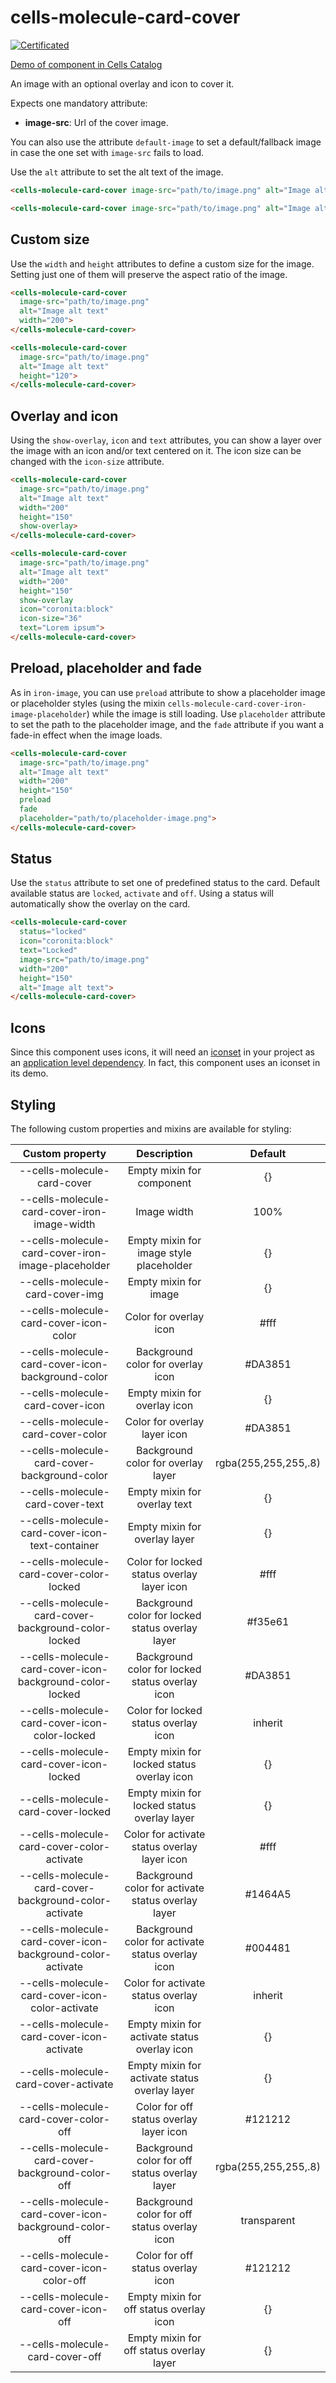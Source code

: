 # cells-molecule-card-cover

[![Certificated](https://img.shields.io/badge/certificated-yes-brightgreen.svg)](http://bbva-files.s3.amazonaws.com/cells/bbva-catalog/index.html)

[Demo of component in Cells Catalog](http://bbva-files.s3.amazonaws.com/cells/bbva-catalog/index.html#/elements/cells-molecule-card-cover)

An image with an optional overlay and icon to cover it.

Expects one mandatory attribute:
- **image-src**: Url of the cover image.

You can also use the attribute `default-image` to set a default/fallback image in case the one set with `image-src` fails to load.

Use the `alt` attribute to set the alt text of the image.

```html
<cells-molecule-card-cover image-src="path/to/image.png" alt="Image alt text"></cells-molecule-card-cover>
```

```html
<cells-molecule-card-cover image-src="path/to/image.png" alt="Image alt text" default-image="path/to/fallback-image.png"></cells-molecule-card-cover>
```

## Custom size

Use the `width` and `height` attributes to define a custom size for the image. Setting just one of them will preserve the aspect ratio of the image.

```html
<cells-molecule-card-cover 
  image-src="path/to/image.png" 
  alt="Image alt text"
  width="200">
</cells-molecule-card-cover>
```

```html
<cells-molecule-card-cover 
  image-src="path/to/image.png" 
  alt="Image alt text"
  height="120">
</cells-molecule-card-cover>
```

## Overlay and icon

Using the `show-overlay`, `icon` and `text` attributes, you can show a layer over the image with an icon and/or text centered on it. The icon size can be changed with the `icon-size` attribute.

```html
<cells-molecule-card-cover 
  image-src="path/to/image.png" 
  alt="Image alt text"
  width="200"
  height="150"
  show-overlay>
</cells-molecule-card-cover>
```

```html
<cells-molecule-card-cover 
  image-src="path/to/image.png" 
  alt="Image alt text"
  width="200"
  height="150"
  show-overlay
  icon="coronita:block"
  icon-size="36"
  text="Lorem ipsum">
</cells-molecule-card-cover>
```

## Preload, placeholder and fade

As in `iron-image`, you can use `preload` attribute to show a placeholder image or placeholder styles (using the mixin `cells-molecule-card-cover-iron-image-placeholder`) while the image is still loading. Use `placeholder` attribute to set the path to the placeholder image, and the `fade` attribute if you want a fade-in effect when the image loads.

```html
<cells-molecule-card-cover 
  image-src="path/to/image.png" 
  alt="Image alt text"
  width="200"
  height="150"
  preload
  fade
  placeholder="path/to/placeholder-image.png">
</cells-molecule-card-cover>
```

## Status

Use the `status` attribute to set one of predefined status to the card. Default available status are `locked`, `activate` and `off`. Using a status will automatically show the overlay on the card.

```html
<cells-molecule-card-cover 
  status="locked"
  icon="coronita:block"
  text="Locked"
  image-src="path/to/image.png" 
  width="200"
  height="150"
  alt="Image alt text">
</cells-molecule-card-cover>
```

## Icons

Since this component uses icons, it will need an [iconset](https://bbva.cellsjs.com/guides/best-practices/cells-icons.html) in your project as an [application level dependency](https://bbva.cellsjs.com/guides/advanced-guides/application-level-dependencies.html). In fact, this component uses an iconset in its demo.

## Styling

The following custom properties and mixins are available for styling:

| Custom property                                             | Description                                         | Default     |
|:-----------------------------------------------------------:|:---------------------------------------------------:|:-----------:|
| --cells-molecule-card-cover                                 | Empty mixin for component                           | {}          |
| --cells-molecule-card-cover-iron-image-width                | Image width                                         | 100%        |
| --cells-molecule-card-cover-iron-image-placeholder          | Empty mixin for image style placeholder             | {}          |
| --cells-molecule-card-cover-img                             | Empty mixin for image                               | {}          |
| --cells-molecule-card-cover-icon-color                      | Color for overlay icon                              | #fff        |
| --cells-molecule-card-cover-icon-background-color           | Background color for overlay icon                   | #DA3851     |
| --cells-molecule-card-cover-icon                            | Empty mixin for overlay icon                        | {}          |
| --cells-molecule-card-cover-color                           | Color for overlay layer icon                        | #DA3851     |
| --cells-molecule-card-cover-background-color                | Background color for overlay layer                  | rgba(255,255,255,.8) |
| --cells-molecule-card-cover-text                            | Empty mixin for overlay text                        | {}          |
| --cells-molecule-card-cover-icon-text-container             | Empty mixin for overlay layer                       | {}          |
| --cells-molecule-card-cover-color-locked                    | Color for locked status overlay layer icon          | #fff        |
| --cells-molecule-card-cover-background-color-locked         | Background color for locked status overlay layer    | #f35e61     |
| --cells-molecule-card-cover-icon-background-color-locked    | Background color for locked status overlay icon     | #DA3851     |
| --cells-molecule-card-cover-icon-color-locked               | Color for locked status overlay icon                | inherit     |
| --cells-molecule-card-cover-icon-locked                     | Empty mixin for locked status overlay icon          | {}          |
| --cells-molecule-card-cover-locked                          | Empty mixin for locked status overlay layer         | {}          |
| --cells-molecule-card-cover-color-activate                  | Color for activate status overlay layer icon        | #fff        |
| --cells-molecule-card-cover-background-color-activate       | Background color for activate status overlay layer  | #1464A5     |
| --cells-molecule-card-cover-icon-background-color-activate  | Background color for activate status overlay icon   | #004481     |
| --cells-molecule-card-cover-icon-color-activate             | Color for activate status overlay icon              | inherit     |
| --cells-molecule-card-cover-icon-activate                   | Empty mixin for activate status overlay icon        | {}          |
| --cells-molecule-card-cover-activate                        | Empty mixin for activate status overlay layer       | {}          |
| --cells-molecule-card-cover-color-off                       | Color for off status overlay layer icon             | #121212     |
| --cells-molecule-card-cover-background-color-off            | Background color for off status overlay layer       | rgba(255,255,255,.8) |
| --cells-molecule-card-cover-icon-background-color-off       | Background color for off status overlay icon        | transparent |
| --cells-molecule-card-cover-icon-color-off                  | Color for off status overlay icon                   | #121212     |
| --cells-molecule-card-cover-icon-off                        | Empty mixin for off status overlay icon             | {}          |
| --cells-molecule-card-cover-off                             | Empty mixin for off status overlay layer            | {}          |
